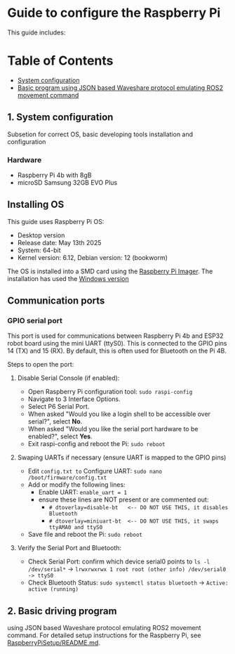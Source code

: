 # Guide to configure the Raspberry Pi 

This guide includes:

# Table of Contents
- [System configuration](#system-configuration)
- [Basic program using JSON based Waveshare protocol emulating ROS2 movement command](#basic-driving-program)


## 1. System configuration 

Subsetion for correct OS, basic developing tools installation and configuration

### Hardware
* Raspberry Pi 4b with 8gB
* microSD Samsung 32GB EVO Plus

## Installing OS
This guide uses Raspberry Pi OS:
* Desktop version
* Release date: May 13th 2025
* System: 64-bit
* Kernel version: 6.12, Debian version: 12 (bookworm)

The OS is installed into a SMD card using the [Raspberry Pi Imager](https://www.raspberrypi.com/software/). The installation has used the [Windows version](https://downloads.raspberrypi.org/imager/imager_latest.exe)

## Communication ports

### GPIO serial port 
This port is used for communications between Raspberry Pi 4b and ESP32 robot board using the mini UART (ttyS0). This is connected to the GPIO pins 14 (TX) and 15 (RX). By default, this is often used for Bluetooth on the Pi 4B.

Steps to open the port:

1. Disable Serial Console (if enabled):
    * Open Raspberry Pi configuration tool: `sudo raspi-config`
    * Navigate to 3 Interface Options.
    * Select P6 Serial Port.
    * When asked "Would you like a login shell to be accessible over serial?", select **No**.
    * When asked "Would you like the serial port hardware to be enabled?", select **Yes**.
    * Exit raspi-config and reboot the Pi: `sudo reboot`

2. Swaping UARTs if necessary (ensure UART is mapped to the GPIO pins)
    * Edit `config.txt to` Configure UART: `sudo nano /boot/firmware/config.txt`
    * Add or modify the following lines:
        * Enable UART: `enable_uart = 1`
        * ensure these lines are NOT present or are commented out:
            * `# dtoverlay=disable-bt   <-- DO NOT USE THIS, it disables Bluetooth`
            * `# dtoverlay=miniuart-bt  <-- DO NOT USE THIS, it swaps ttyAMA0 and ttyS0`
    * Save file and reboot the Pi:  `sudo reboot`

3. Verify the Serial Port and Bluetooth:
    * Check Serial Port: confirm which device serial0 points to `ls -l /dev/serial*` -> `lrwxrwxrwx 1 root root (other info) /dev/serial0 -> ttyS0`
    * Check Bluetooth Status: `sudo systemctl status bluetooth` -> `Active: active (running)`


## 2. Basic driving program 
using JSON based Waveshare protocol emulating ROS2 movement command.
For detailed setup instructions for the Raspberry Pi, see [RaspberryPiSetup/README.md](RaspberryPiSetup/README.md).
